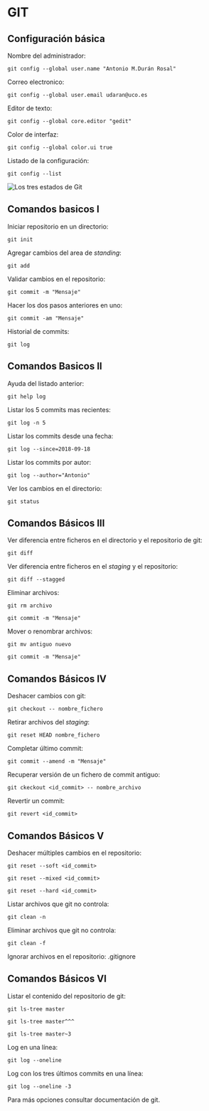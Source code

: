 # GIT
## Configuración básica
Nombre del administrador:

`git config --global user.name "Antonio M.Durán Rosal"`

Correo electronico:

`git config --global user.email udaran@uco.es`

Editor de texto:

`git config --global core.editor "gedit"`

Color de interfaz:

`git config --global color.ui true`

Listado de la configuración:

`git config --list`

![Los tres estados de Git](http://1.bp.blogspot.com/-0ESPAhDYGQ4/ThMfRvj9FGI/AAAAAAAAAMM/Gifzuv9wwEA/s1600/git%2Blocal%2Boperations.jpg)

## Comandos basicos I

Iniciar repositorio en un directorio:

`git init`

Agregar cambios del area de *standing*:

`git add`

Validar cambios en el repositorio:

`git commit -m "Mensaje"`

Hacer los dos pasos anteriores en uno:

`git commit -am "Mensaje"`

Historial de commits:

`git log`

## Comandos Basicos II

Ayuda del listado anterior:

`git help log`

Listar los 5 commits mas recientes:

`git log -n 5`

Listar los commits desde una fecha:

`git log --since=2018-09-18`

Listar los commits por autor:

`git log --author="Antonio"`

Ver los cambios en el directorio:

`git status`

## Comandos Básicos III

Ver diferencia  entre ficheros en el directorio y el repositorio de git:

`git diff`

Ver diferencia entre ficheros en el *staging* y el repositorio:

`git diff --stagged`

Eliminar archivos:

`git rm archivo`

`git commit -m "Mensaje"`

Mover o renombrar archivos:

`git mv antiguo nuevo`

`git commit -m "Mensaje"`

## Comandos Básicos IV

Deshacer cambios con git:

`git checkout -- nombre_fichero`

Retirar archivos del *staging*:

`git reset HEAD nombre_fichero`

Completar último commit:

`git commit --amend -m "Mensaje"`

Recuperar versión de un fichero de commit antiguo:

`git ckeckout <id_commit> -- nombre_archivo`

Revertir un commit:

`git revert <id_commit>`

## Comandos Básicos V

Deshacer múltiples cambios en el repositorio:

`git reset --soft <id_commit>`

`git reset --mixed <id_commit>`

`git reset --hard <id_commit>`

Listar archivos que git no controla:

`git clean -n`

Eliminar archivos que git no controla:

`git clean -f`

Ignorar archivos en el repositorio: .gitignore

## Comandos Básicos VI

Listar el contenido del repositorio de git:

`git ls-tree master`

`git ls-tree master^^^`

`git ls-tree master~3`

Log en una línea:

`git log --oneline`

Log con los tres últimos commits en una línea:

`git log --oneline -3`

Para más opciones consultar documentación de git.
